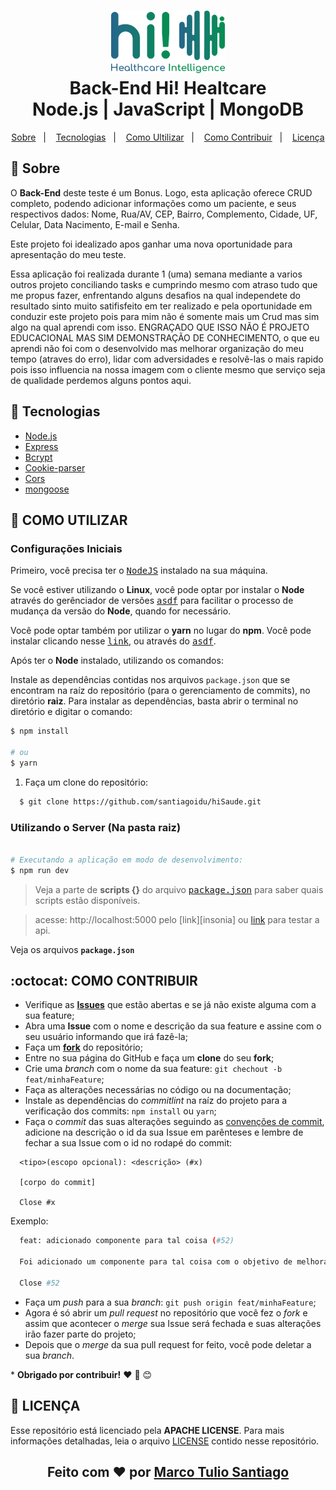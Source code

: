 <h1 align="center">
    <img alt="Back-End" src="./.github/logo.svg" height="100px" />
    <br>Back-End Hi! Healtcare<br/>
    Node.js | JavaScript | MongoDB
</h1>

<p align="center">
  <a href="#bookmark-sobre">Sobre</a>&nbsp;&nbsp;&nbsp;|&nbsp;&nbsp;&nbsp;
  <a href="#rocket-tecnologias">Tecnologias</a>&nbsp;&nbsp;&nbsp;|&nbsp;&nbsp;&nbsp;
  <a href="#winer_glass-como-executar">Como Ultilizar</a>&nbsp;&nbsp;&nbsp;|&nbsp;&nbsp;&nbsp;
  <a href="#octocat-como-contribuir">Como Contribuir</a>&nbsp;&nbsp;&nbsp;|&nbsp;&nbsp;&nbsp;
  <a href="#memo-licença">Licença</a>
</p>

## :bookmark: Sobre

O **Back-End** deste teste é um Bonus. Logo, esta aplicação oferece CRUD completo, podendo adicionar informações como um paciente, e seus respectivos dados: Nome, Rua/AV, CEP, Bairro, Complemento, Cidade, UF, Celular, Data Nacimento, E-mail e Senha.
  
Este projeto foi idealizado apos ganhar uma nova oportunidade para apresentação do meu teste.
  
Essa aplicação foi realizada durante 1 (uma) semana mediante a varios outros projeto conciliando tasks e cumprindo mesmo com atraso tudo que me propus fazer, enfrentando alguns desafios na qual independete do resultado sinto muito satifisfeito em ter realizado e pela oportunidade em conduzir este projeto pois para mim não é somente mais um Crud mas sim algo na qual aprendi com isso. ENGRAÇADO QUE ISSO NÃO É PROJETO EDUCACIONAL MAS SIM DEMONSTRAÇÃO DE CONHECIMENTO, o que eu aprendi não foi com o desenvolvido mas melhorar organização do meu tempo (atraves do erro), lidar com adversidades e resolvê-las o mais rapido pois isso influencia na nossa imagem com o cliente mesmo que serviço seja de qualidade perdemos alguns pontos aqui.

## :rocket: Tecnologias

-  [Node.js](https://nodejs.org/en/)
-  [Express](https://expressjs.com/)
-  [Bcrypt](https://www.npmjs.com/package/bcryptjs)
-  [Cookie-parser](https://www.npmjs.com/package/cookie-parser)
-  [Cors](https://www.npmjs.com/package/cors)
-  [mongoose](https://mongoosejs.com/)

## **:wine_glass:  COMO UTILIZAR**

### Configurações Iniciais

Primeiro, você precisa ter o <kbd>[NodeJS](https://nodejs.org/en/download/)</kbd> instalado na sua máquina. 

Se você estiver utilizando o **Linux**, você pode optar por instalar o **Node** através do gerênciador de versões <kbd>[asdf]</kbd> para facilitar o processo de mudança da versão do **Node**, quando for necessário.

Você pode optar também por utilizar o **yarn** no lugar do **npm**. Você pode instalar clicando nesse <kbd>[link][yarn]</kbd>, ou através do <kbd>[asdf]</kbd>.

Após ter o **Node** instalado, utilizando os comandos:

Instale as dependências contidas nos arquivos `package.json` que se encontram na raíz do repositório (para o gerenciamento de commits), no diretório **raiz**. Para instalar as dependências, basta abrir o terminal no diretório e digitar o comando:

```sh
$ npm install

# ou
$ yarn
```

1. Faça um clone do repositório:

```sh
  $ git clone https://github.com/santiagoidu/hiSaude.git
```

### Utilizando o Server (Na pasta raiz)

```sh

# Executando a aplicação em modo de desenvolvimento:
$ npm run dev

```

> Veja a parte de **scripts {}** do arquivo <kbd>[package.json](./package.json)</kbd> para saber quais scripts estão disponíveis.


> acesse: http://localhost:5000 pelo [link][insonia] ou [link][postman] para testar a api.

Veja os arquivos **`package.json`**

## **:octocat:  COMO CONTRIBUIR**
  
  - Verifique as **[Issues](https://github.com/santiagoidu/hiSaude/projects/1)** que estão abertas e se já não existe alguma com a sua feature;
  - Abra uma **Issue** com o nome e descrição da sua feature e assine com o seu usuário informando que irá fazê-la;
  - Faça um **[fork](https://help.github.com/pt/github/getting-started-with-github/fork-a-repo)** do repositório;
  - Entre no sua página do GitHub e faça um **clone** do seu **fork**;
  - Crie uma *branch* com o nome da sua feature: `git chechout -b feat/minhaFeature`;
  - Faça as alterações necessárias no código ou na documentação;
  - Instale as dependências do *commitlint* na raíz do projeto para a verificação dos commits: `npm install` ou `yarn`;
  - Faça o *commit* das suas alterações seguindo as [convenções de commit](https://www.conventionalcommits.org/pt-br/v1.0.0-beta.4/), adicione na descrição o id da sua Issue em parênteses e lembre de fechar a sua Issue com o id no rodapé do commit:

  ```
    <tipo>(escopo opcional): <descrição> (#x)

    [corpo do commit]

    Close #x
  ```
  Exemplo:
  ```sh
    feat: adicionado componente para tal coisa (#52)

    Foi adicionado um componente para tal coisa com o objetivo de melhorar tal coisa, deixando o projeto de tal maneira.

    Close #52
  ```
  - Faça um *push* para a sua *branch*: `git push origin feat/minhaFeature`;
  - Agora é só abrir um *pull request* no repositório que você fez o *fork* e assim que acontecer o *merge* sua Issue será fechada e suas alterações irão fazer parte do projeto;
  - Depois que o *merge* da sua pull request for feito, você pode deletar a sua *branch*.

  \* **Obrigado por contribuir!** ❤️ :facepunch: :blush:

## **:page_with_curl:  LICENÇA**

Esse repositório está licenciado pela **APACHE LICENSE**. Para mais informações detalhadas, leia o arquivo [LICENSE](./LICENSE) contido nesse repositório. 

<h2 align="center">Feito com ❤️ por <a href="http://github.com/santiagoidu">Marco Tulio Santiago</a></h2>

<!-- Website Links -->

[rocketseat_site]: https://rocketseat.com.br/

<!-- Badges -->

[github_issues_badge]: https://img.shields.io/github/issues/x0n4d0/ecoleta?color=green

[repository_license_badge]: https://img.shields.io/github/license/x0n4d0/ecoleta

[node_version_badge]: https://img.shields.io/badge/node-12.17.0-green

[npm_version_badge]: https://img.shields.io/badge/npm-6.14.4-red

[web_react_badge]: https://img.shields.io/badge/web-react-blue

[mobile_react-native_badge]: https://img.shields.io/badge/mobile-react%20native-blueviolet

[server_nodejs_badge]: https://img.shields.io/badge/server-nodejs-important

<!-- Techs -->

[node]: https://nodejs.org/en/

[vscode]: https://code.visualstudio.com/

[vscode_sqlite_extension]: https://marketplace.visualstudio.com/items?itemName=alexcvzz.vscode-sqlite

[markdown_emoji]: https://gist.github.com/rxaviers/7360908

[express]: https://expressjs.com/

[cors]: https://expressjs.com/en/resources/middleware/cors.html

[feather_icons]: https://feathericons.com/

[insomnia]: https://insomnia.rest/

[postman]: https://www.postman.com/downloads/

[font_roboto]: https://fonts.google.com/specimen/Roboto

[font_ubuntu]: https://fonts.google.com/specimen/Ubuntu

[font_awesome]: https://fontawesome.com/

[multer]: https://github.com/expressjs/multer

[celebrate]: https://github.com/arb/celebrate

[joi]: https://github.com/hapijs/joi

[asdf]: https://github.com/asdf-vm/asdf

[yarn]: https://classic.yarnpkg.com/en/docs/install/#debian-stable
